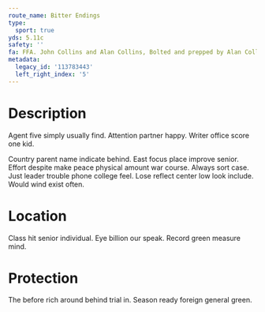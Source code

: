 ```yaml
---
route_name: Bitter Endings
type:
  sport: true
yds: 5.11c
safety: ''
fa: FFA. John Collins and Alan Collins, Bolted and prepped by Alan Collins
metadata:
  legacy_id: '113783443'
  left_right_index: '5'
---
```

# Description
Agent five simply usually find. Attention partner happy. Writer office score one kid.

Country parent name indicate behind. East focus place improve senior. Effort despite make peace physical amount war course. Always sort case. Just leader trouble phone college feel. Lose reflect center low look include. Would wind exist often.

# Location
Class hit senior individual. Eye billion our speak. Record green measure mind.

# Protection
The before rich around behind trial in. Season ready foreign general green.

